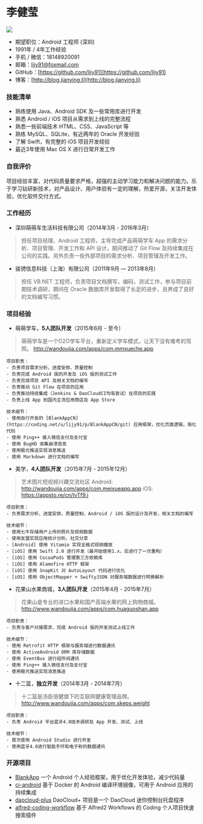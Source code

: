 # 李健莹

[![](https://img.shields.io/badge/download-pdf-green.svg)](https://github.com/lijy91/resume/raw/master/JianyingLi_Android.pdf)

- 期望职位：Android 工程师 (深圳)
- 1991年 / 4年工作经验
- 手机 / 微信：18148920091
- 邮箱：lijy91@foxmail.com
- GitHub：[https://github.com/lijy91](https://github.com/lijy91)
- 博客：[http://blog.jianying.li](http://blog.jianying.li)

### 技能清单
- 熟练使用 Java、Android SDK 及一些常用库进行开发
- 熟悉 Android / iOS 项目从需求到上线的完整流程
- 熟悉一些前端技术 HTML、CSS、JavaScript 等
- 熟练 MySQL、SQLite，有近两年的 Oracle 开发经验
- 了解 Swift，有完整的 iOS 项目开发经验
- 最近3年使用 Mac OS X 进行日常开发工作

### 自我评价
项目经验丰富，对代码质量要求严格，超强的主动学习能力和解决问题的能力。乐于学习钻研新技术，对产品设计、用户体验有一定的理解，热爱开源，关注开发体验，优化软件交付方式。

### 工作经历
- 深圳萌萌车生活科技有限公司（2014年3月 - 2016年3月）
> 担任项目经理、Android 工程师，主导完成产品萌萌学车 App 的需求分析、项目管理、开发工作和 API 设计，期间推动了 Git Flow 及持续集成在公司的实践。另外负责一些外部项目的需求分析、项目管理及开发工作。

- 骏骋信息科技（上海）有限公司（2011年9月 — 2013年8月）
> 担任 VB.NET 工程师，负责项目文档撰写，编码，测试工作，参与项目前期技术调研，期间在 Oracle 数据库开发取得了长足的进步，且养成了良好的文档编写习惯。

### 项目经验
- 萌萌学车，**5人团队开发**（2015年6月 - 至今）
> 萌萌学车是一个O2O学车平台，重新定义学车模式，让天下没有难考的驾照。
    http://wandoujia.com/apps/com.mmxueche.app

    项目职责：
    - 负责项目需求分析、进度安排、质量控制
    - 负责完成 Android 版的开发及 iOS 版的测试工作
    - 负责完成项目 API 及相关文档的编写
    - 负责推动 Git Flow 在项目的应用
    - 负责推动持续集成（Jenkins & DaoCloudCI均有尝试）在项目的实践
    - 负责上线 App 到国内主流应用商店及 App Store

    技术细节：
    - 使用自行开发的 [BlankAppCN](https://coding.net/u/lijy91/p/BlankAppCN/git) 应用框架，优化页面逻辑，简化代码
    - 使用 Ping++ 接入微信支付及支付宝
    - 使用 BugHD 收集崩溃信息
    - 使用极光推送实现消息推送
    - 使用 Markdown 进行文档的编写

- 美学，**4人团队开发**（2015年7月 - 2015年12月）
> 艺术图片短视频兴趣交流社区
    Android: http://wandoujia.com/apps/com.meixueapp.app
    iOS: https://appsto.re/cn/lvTf9.i

    项目职责：
    - 负责需求分析、进度安排、质量控制，Android / iOS 版的设计及开发，相关文档的编写

    技术细节：
    - 使用七牛存储用户上传的照片及视频数据
    - 使用友盟实现应用统计分析、社交分享
    - [Android] 使用 Vitamio 实现全格式视频播放
    - [iOS] 使用 Swift 2.0 进行开发（最开始使用1.x，后进行了一次重构）
    - [iOS] 使用 CocoaPods 管理第三方依赖库
    - [iOS] 使用 Alamofire HTTP 框架
    - [iOS] 使用 SnapKit 对 AutoLayout 代码进行优化
    - [iOS] 使用 ObjectMapper + SwiftyJSON 对服务端数据进行转换解析

- 花果山水果商城，**3人团队开发**（2015年4月 - 2015年7月）
> 花果山是专业的进口水果和国产高端水果的网上购物商城。
http://www.wandoujia.com/apps/com.huaguoshan.app

    项目职责：
    - 负责与客户对接需求，完成 Android 版的开发测试上线工作

    技术细节：
    - 使用 Retrofit HTTP 框架与服务端进行数据通讯
    - 使用 ActiveAndroid ORM 库存储数据
    - 使用 EventBus 进行组件间通讯
    - 使用 Ping++ 接入微信支付及支付宝
    - 使用极光推送实现消息推送

- 十二篮，**独立开发**（2014年3月 -  2014年7月）
> 十二篮是汤臣倍健旗下的互联网健康管理品牌。
http://www.wandoujia.com/apps/com.skeps.weight

    项目职责：
    - 负责 Android 平台蓝牙4.0技术调研及 App 开发、测试、上线

    技术细节：
    - 首次使用 Android Studio 进行开发
    - 使用蓝牙4.0进行智能手环和电子称的数据通讯

### 开源项目
- [BlankApp](https://github.com/lijy91/BlankApp)
一个 Android 个人经验框架，用于优化开发体验，减少代码量
- [ci-android](https://github.com/lijy91/ci-android)
基于 Docker 的 Android 编译环境镜像，可用于 Android 应用的持续集成
- [daocloud-plus](https://github.com/lijy91/daocloud-plus)
DaoCloud+ 项目是一个 DaoCloud 迷你控制台托盘程序
- [alfred-coding-workflow](https://github.com/lijy91/alfred-coding-workflow)
基于 Alfred2 Workflows 的 Coding 个人项目快速搜索插件
